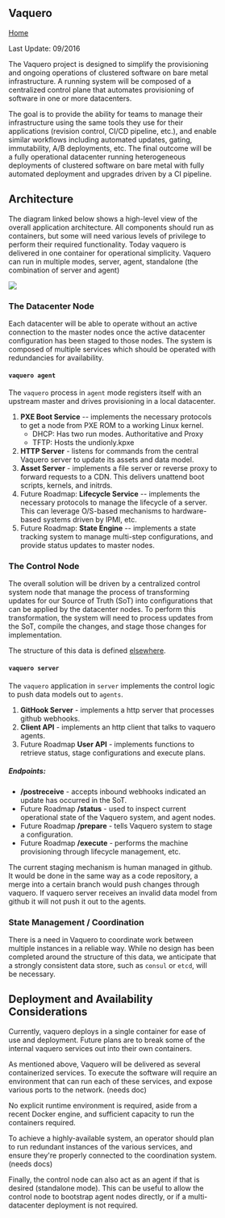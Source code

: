 <head>
            <meta charset="UTF-8">
            <!--[if IE]><meta http-equiv="X-UA-Compatible" content="IE=edge"><![endif]-->
            <meta name="viewport" content="width=device-width, initial-scale=1.0">
            <title>Vaquero Documentation</title>
            <link rel="stylesheet" type="text/css" href="../doc.css">
            <link rel="stylesheet" href="https://fonts.googleapis.com/css?family=Open+Sans:300,300italic,400,400italic,600,600italic%7CNoto+Serif:400,400italic,700,700italic%7CDroid+Sans+Mono:400">
            <style>
                .markdown-body {
                    box-sizing: border-box;
                    min-width: 200px;
                    max-width: 980px;
                    margin: 0 auto;
                    padding: 45px;
                }
            </style>
</head><article class="markdown-body">

# Vaquero
[Home](https://ciscocloud.github.io/vaquero-docs/)

Last Update: 09/2016

The Vaquero project is designed to simplify the provisioning and ongoing operations of clustered software on bare metal infrastructure. A running system will be composed of a centralized control plane that automates provisioning of software in one or more datacenters.

The goal is to provide the ability for teams to manage their infrastructure using the same tools they use for their applications (revision control, CI/CD pipeline, etc.), and enable similar workflows including automated updates, gating, immutability, A/B deployments, etc. The final outcome will be a fully operational datacenter running heterogeneous deployments of clustered software on bare metal with fully automated deployment and upgrades driven by a CI pipeline.

## Architecture

The diagram linked below shows a high-level view of the overall application architecture. All components should run as containers, but some will need various levels of privilege to perform their required functionality. Today vaquero is delivered in one container for operational simplicity. Vaquero can run in multiple modes, server, agent, standalone (the combination of server and agent)

![](https://raw.githubusercontent.com/CiscoCloud/vaquero-docs/gh-pages/docs/branches/docs-cleanup/ppt-arch.png)

### The Datacenter Node

Each datacenter will be able to operate without an active connection to the master nodes once the active datacenter configuration has been staged to those nodes. The system is composed of multiple services which should be operated with redundancies for availability.

#### `vaquero agent`

The `vaquero` process in `agent` mode registers itself with an upstream master and drives provisioning in a local datacenter.

1. **PXE Boot Service** -- implements the necessary protocols to get a node from PXE ROM to a working Linux kernel.
    - DHCP: Has two run modes. Authoritative and Proxy
    - TFTP: Hosts the undionly.kpxe
2. **HTTP Server** - listens for commands from the central Vaquero server to update its assets and data model. 
3. **Asset Server** - implements a file server or reverse proxy to forward requests to a CDN. This delivers unattend boot scripts, kernels, and initrds.
4. Future Roadmap: **Lifecycle Service** -- implements the necessary protocols to manage the lifecycle of a server. This can leverage O/S-based mechanisms to hardware-based systems driven by IPMI, etc.
5. Future Roadmap: **State Engine** -- implements a state tracking system to manage multi-step configurations, and provide status updates to master nodes.

### The Control Node

The overall solution will be driven by a centralized control system node that manage the process of transforming updates for our Source of Truth (SoT) into configurations that can be applied by the datacenter nodes. To perform this transformation, the system will need to process updates from the SoT, compile the changes, and stage those changes for implementation.

The structure of this data is defined [elsewhere](https://ciscocloud.github.io/vaquero-docs/docs/current/data-model-howto.html).

#### `vaquero server`

The `vaquero` application in `server` implements the control logic to push data models out to `agents`.

1. **GitHook Server** - implements a http server that processes github webhooks.
2. **Client API** - implements an http client that talks to vaquero agents.
3. Future Roadmap **User API** - implements functions to retrieve status, stage configurations and execute plans.


##### Endpoints: 
* **/postreceive** - accepts inbound webhooks indicated an update has occurred in the SoT.
* Future Roadmap **/status** - used to inspect current operational state of the Vaquero system, and agent nodes.
* Future Roadmap **/prepare** - tells Vaquero system to stage a configuration.
* Future Roadmap **/execute** - performs the machine provisioning through lifecycle management, etc.

The current staging mechanism is human managed in github. It would be done in the same way as a code repository, a merge into a certain branch would push changes through vaquero. If vaquero server receives an invalid data model from github it will not push it out to the agents.

### State Management / Coordination

There is a need in Vaquero to coordinate work between multiple instances in a reliable way. While no design has been completed around the structure of this data, we anticipate that a strongly consistent data store, such as `consul` or `etcd`, will be necessary.

## Deployment and Availability Considerations

Currently, vaquero deploys in a single container for ease of use and deployment. Future plans are to break some of the internal vaquero services out into their own containers.

As mentioned above, Vaquero will be delivered as several containerized services. To execute the software will require an environment that can run each of these services, and expose various ports to the network. (needs doc)

No explicit runtime environment is required, aside from a recent Docker engine, and sufficient capacity to run the containers required.

To achieve a highly-available system, an operator should plan to run redundant instances of the various services, and ensure they're properly connected to the coordination system. (needs docs)

Finally, the control node can also act as an agent if that is desired (standalone mode). This can be useful to allow the control node to bootstrap agent nodes directly, or if a multi-datacenter deployment is not required.
